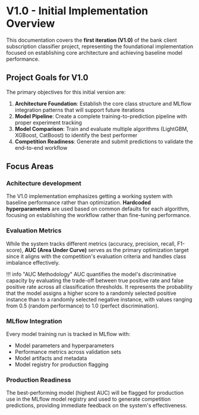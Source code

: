 # V1.0 - Initial Implementation Overview

This documentation covers the **first iteration (V1.0)** of the bank client subscription classifier project, representing the foundational implementation focused on establishing core architecture and achieving baseline model performance.

## Project Goals for V1.0

The primary objectives for this initial version are:

1. **Architecture Foundation**: Establish the core class structure and MLflow integration patterns that will support future iterations
2. **Model Pipeline**: Create a complete training-to-prediction pipeline with proper experiment tracking
3. **Model Comparison**: Train and evaluate multiple algorithms (LightGBM, XGBoost, CatBoost) to identify the best performer
4. **Competition Readiness**: Generate and submit predictions to validate the end-to-end workflow

## Focus Areas

### Achitecture development
The V1.0 implementation emphasizes getting a working system with baseline performance rather than optimization. **Hardcoded hyperparameters** are used based on common defaults for each algorithm, focusing on establishing the workflow rather than fine-tuning performance.

### Evaluation Metrics
While the system tracks different metrics (accuracy, precision, recall, F1-score), **AUC (Area Under Curve)** serves as the primary optimization target since it aligns with the competition's evaluation criteria and handles class imbalance effectively.

!!! info "AUC Methodology"
    AUC quantifies the model's discriminative capacity by evaluating the trade-off between true positive rate and false positive rate across all classification thresholds. It represents the probability that the model assigns a higher score to a randomly selected positive instance than to a randomly selected negative instance, with values ranging from 0.5 (random performance) to 1.0 (perfect discrimination).

### MLflow Integration
Every model training run is tracked in MLflow with:

- Model parameters and hyperparameters
- Performance metrics across validation sets
- Model artifacts and metadata
- Model registry for production flagging

### Production Readiness
The best-performing model (highest AUC) will be flagged for production use in the MLflow model registry and used to generate competition predictions, providing immediate feedback on the system's effectiveness.
